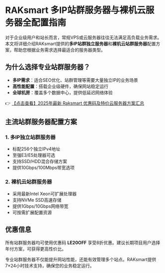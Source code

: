 # RAKsmart 多IP站群服务器与裸机云服务器全配置指南

对于企业级用户和站长而言，常规VPS或云服务器往往无法满足高负载业务需求。本文将详细介绍RAKsmart提供的**多IP站群独立服务器**和**裸机云站群服务器**配置方案，帮助您根据业务需求选择最适合的服务器类型。

## 为什么选择专业站群服务器？

- **多IP需求**：适合SEO优化、站群管理等需要大量独立IP的业务场景
- **高性能配置**：搭载企业级硬件，确保网站稳定运行
- **全球机房**：覆盖多个数据中心，提供低延迟网络体验

👉 [【点击查看】2025年最新 Raksmart 优惠码及特价云服务器方案汇总](https://bit.ly/raksmart)

## 主流站群服务器配置方案

### 1. 多IP独立站群服务器
- 标配256个独立IPv4地址
- 至强E3/E5处理器可选
- 支持SSD/HDD混合存储方案
- 提供10Gbps/100Mbps带宽选项

### 2. 裸机云站群服务器
- 采用最新Intel Xeon可扩展处理器
- 支持NVMe SSD高速存储
- 提供1Gbps/10Gbps网络带宽
- 可按需扩展配置资源

## 优惠信息
所有站群服务器均可使用优惠码 **LE20OFF** 享受8折优惠。建议长期项目用户选择年付方案，可获得更高性价比。

专业站群服务器不仅能提升网站性能，还能有效管理多个站点。RAKsmart提供7×24小时技术支持，确保您的业务稳定运行。